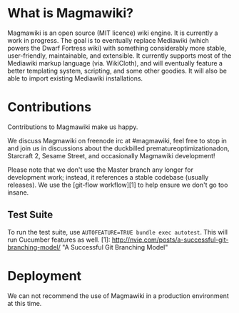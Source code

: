 What is Magmawiki?
==================

Magmawiki is an open source (MIT licence) wiki engine.  It is currently a work in progress.  The goal is to eventually replace Mediawiki (which powers the Dwarf Fortress wiki) with something considerably more stable, user-friendly, maintainable, and extensible. It currently supports most of the Mediawiki markup language (via. WikiCloth), and will eventually feature a better templating system, scripting, and some other goodies. It will also be able to import existing Mediawiki installations.

Contributions
=============

Contributions to Magmawiki make us happy.

We discuss Magmawiki on freenode irc at #magmawiki, feel free to stop in and join us in discussions about the duckbilled prematureoptimizationadon, Starcraft 2, Sesame Street, and occasionally Magmawiki development!

Please note that we don't use the Master branch any longer for development work; instead, it references a stable codebase (usually releases).  We use the [git-flow workflow][1] to help ensure we don't go too insane.

Test Suite
----------

To run the test suite, use `AUTOFEATURE=TRUE bundle exec autotest`.  This will run Cucumber features as well.
[1]: http://nvie.com/posts/a-successful-git-branching-model/ "A Successful Git Branching Model"

Deployment
==========

We can not recommend the use of Magmawiki in a production environment at this time.
